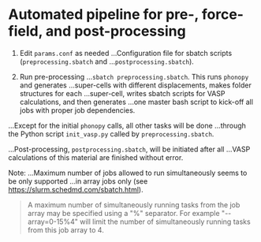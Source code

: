 # Automated pipeline for pre-, force-field, and post-processing

1. Edit ```params.conf``` as needed
...Configuration file for sbatch scripts (```preprocessing.sbatch``` and 
...```postprocessing.sbatch```).

2. Run pre-processing
...```sbatch preprocessing.sbatch```. This runs ```phonopy``` and generates
...super-cells with different displacements, makes folder structures for each
...super-cell, writes sbatch scripts for VASP calculations, and then generates
...one master bash script to kick-off all jobs with proper job dependencies.

...Except for the initial ```phonopy``` calls, all other tasks will be done
...through the Python script ```init_vasp.py``` called by ```preprocessing.sbatch```.

...Post-processing, ```postprocessing.sbatch```, will be initiated after all 
...VASP calculations of this material are finished without error.

Note:
...Maximum number of jobs allowed to run simultaneously seems to be only supported 
...in array jobs only (see <https://slurm.schedmd.com/sbatch.html>).
> A maximum number of simultaneously running tasks from the job array may be 
> specified using a "%" separator. For example "--array=0-15%4" will limit the 
> number of simultaneously running tasks from this job array to 4.
